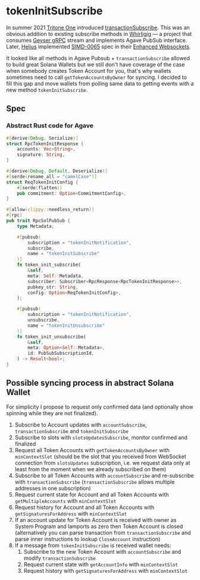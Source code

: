 # tokenInitSubscribe

In summer 2021 [Tritone One](https://triton.one/) introduced [transactionSubscribe](https://github.com/solana-foundation/solana-improvement-documents/pull/69). This was an obvious addition to existing subscribe methods in [Whirligig](https://docs.triton.one/project-yellowstone/whirligig-websockets) — a project that consumes [Geyser gRPC](https://github.com/rpcpool/yellowstone-grpc) stream and implements Agave PubSub interface. Later, [Helius](https://www.helius.dev/) implemented [SIMD-0065](https://github.com/solana-foundation/solana-improvement-documents/pull/69) spec in their [Enhanced Websockets](https://www.helius.dev/docs/enhanced-websockets/transaction-subscribe).

It looked like all methods in Agave Pubsub + `transactionSubscribe` allowed to build great Solana Wallets but we still don't have coverage of the case when somebody creates Token Account for you, that's why wallets sometimes need to call `getTokenAccountsByOwner` for syncing. I decided to fill this gap and move wallets from polling same data to getting events with a new method `tokenInitSubscribe`.

## Spec

### Abstract Rust code for Agave

```rust
#[derive(Debug, Serialize)]
struct RpcTokenInitResponse {
    accounts: Vec<String>,
    signature: String,
}

#[derive(Debug, Default, Deserialize)]
#[serde(rename_all = "camelCase")]
struct ReqTokenInitConfig {
    #[serde(flatten)]
    pub commitment: Option<CommitmentConfig>,
}

#[allow(clippy::needless_return)]
#[rpc]
pub trait RpcSolPubSub {
    type Metadata;

    #[pubsub(
        subscription = "tokenInitNotification",
        subscribe,
        name = "tokenInitSubscribe"
    )]
    fn token_init_subscribe(
        &self,
        meta: Self::Metadata,
        subscriber: Subscriber<RpcResponse<RpcTokenInitResponse>>,
        pubkey_str: String,
        config: Option<ReqTokenInitConfig>,
    );

    #[pubsub(
        subscription = "tokenInitNotification",
        unsubscribe,
        name = "tokenInitUnsubscribe"
    )]
    fn token_init_unsubscribe(
        &self,
        meta: Option<Self::Metadata>,
        id: PubSubSubscriptionId,
    ) -> Result<bool>;
}
```

## Possible syncing process in abstract Solana Wallet

For simplicity I propose to request only confirmed data (and optionally show spinning while they are not finalized).

1. Subscribe to Account updates with `accountSubscribe`, `transactionSubscribe` and `tokenInitSubscribe`
2. Subscribe to slots with `slotsUpdatesSubscribe`, monitor confirmed and finalized
3. Request all Token Accounts with `getTokenAccountsByOwner` with `minContextSlot` (should be the slot that you received from WebSocket connection from `slotsUpdates` subscription, i.e. we request data only at least from the moment when we already subscribed on them)
4. Subscribe to all Token Accounts with `accountSubscribe` and re-subscribe with `transactionSubscribe` (`transactionSubscribe` allows multiple addresses in one subscription)
5. Request current state for Account and all Token Accounts with `getMultipleAccounts` with `minContextSlot`
6. Request history for Account and all Token Accounts with `getSignaturesForAddress` with `minContextSlot`
7. If an account update for Token Account is received with owner as System Program and lamports as zero then Token Account is closed (alternatively you can parse transaction from `transactionSubscribe` and parse inner instructions to lookup `CloseAccount` instruction)
8. If a message from `tokenInitSubscribe` is received wallet needs:
    1. Subscribe to the new Token Account with `accountSubscribe` and modify `transactionSubscribe`
    2. Request current state with `getAccountInfo` with `minContextSlot`
    3. Request history with `getSignaturesForAddress` with `minContextSlot`

